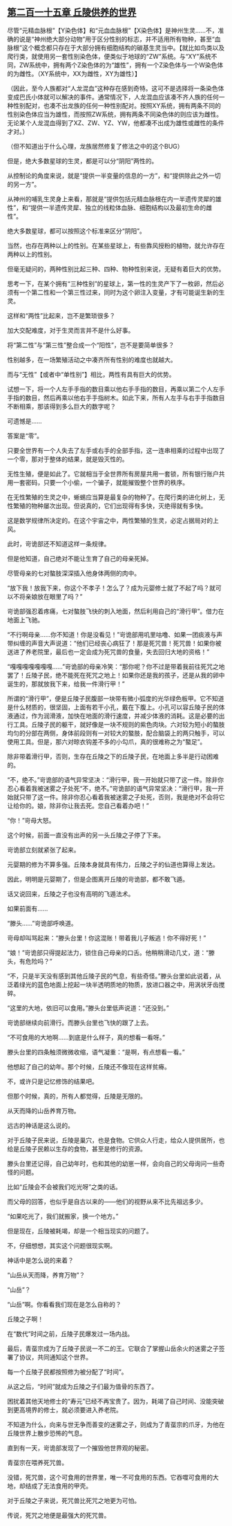 ## [第二百一十五章 丘陵供养的世界](https://www.xxbiquge.com/11_11207/9229657.html)


  尽管“元精血脉根”【Y染色体】和“元血血脉根”【X染色体】是神州生灵……不，准确的说是“神州绝大部分动物”用于区分性别的标志，并不适用所有物种，甚至“血脉根”这个概念都只存在于大部分拥有细胞结构的碳基生灵当中。【就比如鸟类以及爬行类，就使用另一套性别染色体，便类似于地球的“ZW”系统。与“XY”系统不同，ZW系统中，拥有两个Z染色体的为“雄性”，拥有一个Z染色体与一个W染色体的为雌性。（XY系统中，XX为雌性，XY为雄性）】

  （因此，至今人族都对“人龙混血”这种存在感到奇特。这可不是选择将一条染色体变成巴氏小体就可以解决的事件。通常情况下，人龙混血应该凑不齐人族的任何一种性别配对，也凑不出龙族的任何一种性别配对。按照XY系统，拥有两条不同的性别染色体应当为雄性，而按照ZW系统，拥有两条不同染色体的则应该为雌性。无论某个人龙混血得到了XZ、ZW、YZ、YW，他都凑不出成为雄性或雌性的条件才对。）

  （但不知道出于什么心理，龙族居然修复了修法之中的这个BUG）

  但是，绝大多数星球的生灵，都是可以分“阴阳”两性的。

  从控制论的角度来说，就是“提供一半变量的信息的一方”，和“提供除此之外一切的另一方”。

  从神州的哺乳生灵身上来看，那就是“提供包括元精血脉根在内一半遗传灵犀的雄性”，和“提供一半遗传灵犀、独立的线粒体血脉、细胞结构以及最初生命的雌性”。

  绝大多数星球，都可以按照这个标准来区分“阴阳”。

  当然，也存在两种以上的性别。在某些星球上，有些靠风授粉的植物，就允许存在两种以上的性别。

  但毫无疑问的，两种性别比起三种、四种、物种性别来说，无疑有着巨大的优势。

  思考一下，在某个拥有“三种性别”的星球上，第一性的生灵产下了一枚卵，然后必须有一个第二性和一个第三性过来，同时为这个卵注入变量，才有可能诞生新的生灵。

  这样和“两性”比起来，岂不是繁琐很多？

  加大交配难度，对于生灵而言并不是什么好事。

  将“第二性”与“第三性”整合成一个“阳性”，岂不是要简单很多？

  性别越多，在一场繁殖活动之中凑齐所有性别的难度也就越大。

  而与“无性”【或者中“单性别”】相比，两性有具有巨大的优势。

  试想一下，将一个人左手手指的数目乘以他右手手指的数目，再乘以第二个人左手手指的数目，然后再乘以他右手手指树木。如此下来，所有人左手与右手手指数目不断相乘，那该得到多么巨大的数字呢？

  可遗憾是……

  答案是“零”。

  只要全世界有一个人失去了左手或右手的全部手指，这一连串相乘的过程中出现了一个零，那对于整体的结果，就是毁灭性的。

  无性生殖，便是如此了。它就相当于全世界所有房屋共用一套锁，所有银行账户共用一套密码，只要一个小偷，一个骗子，就能摧毁整个世界的秩序。

  在无性繁殖的生灵之中，蜥蜴应当算是最复杂的物种了。在爬行类的进化树上，无性繁殖的物种屡次出现。但说真的，它们出现得有多快，灭绝得就有多快。

  这是数学规律所决定的。在这个宇宙之中，两性繁殖的生灵，必定占据局对的上风。

  此时，岢诡部还不知道这样一条规律。

  但是他知道，自己绝对不能让生育了自己的母亲死掉。

  尽管母亲的七对螯肢深深插入他身体两侧的肉中。

  “放下我！放我下来，你这个不孝子！怎么了？成为元婴修士就了不起了吗？就可以不将亲娘放在眼里了吗？”

  岢诡部强忍着疼痛，七对螯肢飞快的刺入地面，然后利用自己的“滑行甲”。借力在地面上飞驰。

  “不行啊母亲……你不知道！你是没看见！”岢诡部用叽里咕噜、如果一团痰液与声带纠缠的声音大声说道：“他们已经丧心病狂了！那是死咒兽！死咒兽！如果你被送进了养老院里，最后也一定会成为死咒兽的食量，失去回归大地的资格！”

  “嘎嘎嘎嘎嘎嘎嘎……”岢诡部的母亲冷笑：“那你呢？你不过是带着我前往死咒之地罢了！丘陵子民，绝不能死在死咒之地上！如果你还是我的孩子，还是从我的卵中诞生的，那就放我下来，给我一件滑行甲！”

  所谓的“滑行甲”，便是丘陵子民腹部一块带有微小弧度的光华绿色板甲。它不知道是什么材质的，很坚固，上面有若干小孔，戴在下腹上。小孔可以容丘陵子民的体液通过，作为润滑液，加快在地面的滑行速度，并减少体液的消耗。这是必要的出行工具。丘陵子民的躯干，就好像是一块不规则的紫色肉块。六对较为短小的螯肢均匀的分部在两侧，身体前段则有一对较大的螯肢，配合脑袋上的两只触手，可以使用工具。但是，那六对晾衣钩差不多的小勾爪，真的很难称之为“螯足”。

  除非带着滑行甲，否则，生存在丘陵之下的丘陵子民，在地面上多半是行动困难的。

  “不，绝不。”岢诡部的语气异常坚决：“滑行甲，我一开始就只带了这一件。除非你忍心看着我被迷雾之子处死“不，绝不。”岢诡部的语气异常坚决：“滑行甲，我一开始就只带了这一件。除非你忍心看着我被迷雾之子处死，否则，我是绝对不会将它让给你的。娘，除非你让我去死。您自己看着办吧！”

  “你！”岢母大怒。

  这个时候，前面一直没有出声的另一头丘陵之子停了下来。

  岢诡部立刻就紧张了起来。

  元婴期的修为不算多强。丘陵本身就具有伟力，丘陵之子的仙道也算得上发达。

  因此，明明是元婴期了，但是企图离开丘陵的岢诡部，都不敢飞遁。

  话又说回来，丘陵之子也没有高明的飞遁法术。

  如果前面有……

  “滕头……”岢诡部呼唤道。

  岢母却叫骂起来：“滕头台里！你这混账！带着我儿子叛逃！你不得好死！”

  “娘！”岢诡部只得提起法力，锁住自己母亲的口舌。他稍稍滑动几丈，道：“滕头，有危险吗？”

  “不，只是半天没有感到其他丘陵子民的气息，有些奇怪。”滕头台里如此说着，从泛着绿光的蓝色地面上挖起一块半透明质地的物质，放进口器之中，用涡状牙齿搅碎。

  “这里的大地，依旧可以食用。”滕头台里低声说道：“还没到。”

  岢诡部继续向前滑行。而滕头台里也飞快的跟了上去。

  “不可食用的大地啊……到底是什么样子，真的想看一看呀。”

  滕头台里的四条触须微微收缩，语气凝重：“是啊，有点想看一看。”

  他想起了自己的幼年。那个时候，丘陵还不像现在这样贫瘠。

  不，或许只是记忆修饰的结果吧。

  但那个时候，真的，所有人都觉得，丘陵是无限的。

  从天而降的山岳养育万物。

  远古的神话是这么说的。

  对于丘陵子民来说，丘陵是巢穴，也是食物。它供众人行走，给众人提供居所，也给是丘陵子民赖以生存的食物，甚至是修行的资源。

  滕头台里还记得，自己幼年时，也和其他的幼崽一样，会向自己的父母询问一些奇怪的问题。

  比如“丘陵会不会被我们吃光呀”之类的话。

  而父母的回答，也似乎是自古以来的——他们的视野从来不比先祖远多少。

  “如果吃光了，我们就搬家，换一个地方。”

  但是现在，丘陵被耗竭，却是一个相当现实的问题了。

  不，仔细想想，其实这个问题很现实啊。

  神话中是怎么说的来着？

  “山岳从天而降，养育万物”？

  “山岳”？

  “山岳”啊。你看看我们现在是怎么自称的？

  丘陵之子啊！

  在“数代”时间之前，丘陵子民爆发过一场内战。

  最后，青虿宗成为了丘陵子民说一不二的王。它联合了掌握山岳余火的迷雾之子签署了协议，共同通知这个世界。

  每一个丘陵子民都按照修为被分配了“时间”。

  从这之后，“时间”就成为丘陵之子们最为值骨的东西了。

  困扰着其他天地修士的“寿元”已经不再宝贵了。因为，耗竭了自己时间、没能突破到更高境界的修士，就必须要进入养老院。

  不知道为什么，向来与世无争而善变的迷雾之子，则成为了青虿宗的爪牙，为他在丘陵世界上散步恐怖的气息。

  直到有一天，岢诡部发现了一个摧毁他世界观的秘密。

  青虿宗在喂养死咒兽。

  没错，死咒兽，这个可食用的世界里，唯一不可食用的东西。它吞噬可食用的大地，却结成了无法食用的甲壳。

  对于丘陵之子来说，死咒兽比死咒之地更为可怕。

  传说，死咒之地便是最强大的死咒兽。

